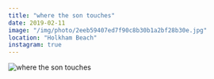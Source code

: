 ```yaml
---
title: "where the son touches"
date: 2019-02-11
image: "/img/photo/2eeb59407ed7f90c8b30b1a2bf28b30e.jpg"
location: "Holkham Beach"
instagram: true
---
```


![where the son touches](/img/photo/2eeb59407ed7f90c8b30b1a2bf28b30e.jpg)
